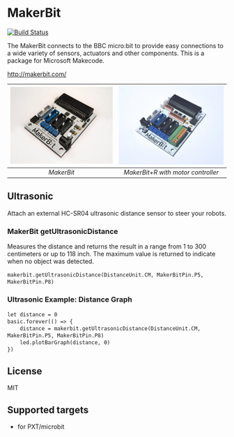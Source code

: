 # MakerBit

[![Build Status](https://travis-ci.org/1010Technologies/pxt-makerbit.svg?branch=master)](https://travis-ci.org/1010Technologies/pxt-makerbit)

The MakerBit connects to the BBC micro:bit to provide easy connections to a wide variety of sensors, actuators and other components. This is a package for Microsoft Makecode.

http://makerbit.com/

| ![MakerBit](https://github.com/1010Technologies/pxt-makerbit/raw/master/MakerBit.png "MakerBit") | ![MakerBit+R](https://github.com/1010Technologies/pxt-makerbit/raw/master/MakerBit+R.png "MakerBit+R") |
| :----------------------------------------------------------------------------------------------: | :----------------------------------------------------------------------------------------------------: |
|                                            _MakerBit_                                            |                                   _MakerBit+R with motor controller_                                   |

## Ultrasonic

Attach an external HC-SR04 ultrasonic distance sensor to steer your robots.

### MakerBit getUltrasonicDistance

Measures the distance and returns the result in a range from 1 to 300 centimeters or up to 118 inch. The maximum value is returned to indicate when no object was detected.

```sig
makerbit.getUltrasonicDistance(DistanceUnit.CM, MakerBitPin.P5, MakerBitPin.P8)
```

### Ultrasonic Example: Distance Graph

```blocks
let distance = 0
basic.forever(() => {
    distance = makerbit.getUltrasonicDistance(DistanceUnit.CM, MakerBitPin.P5, MakerBitPin.P8)
    led.plotBarGraph(distance, 0)
})
```

## License

MIT

## Supported targets

- for PXT/microbit
